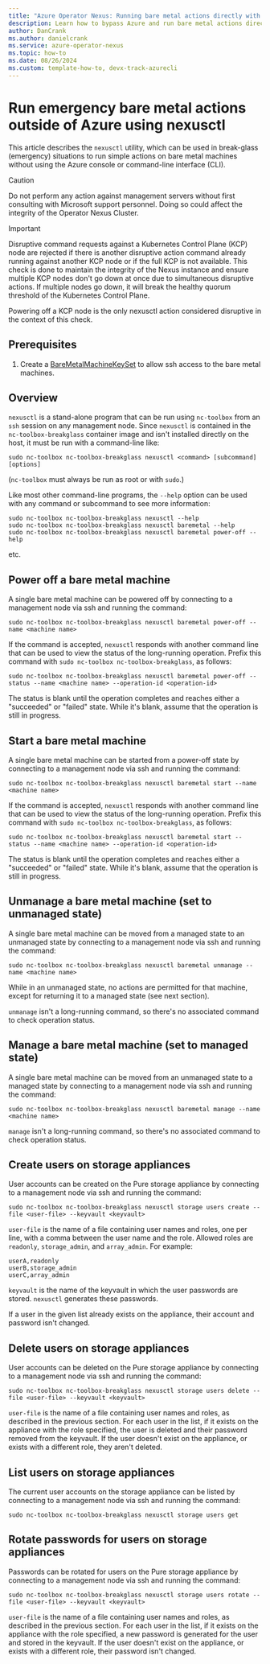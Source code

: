 ```yaml
---
title: "Azure Operator Nexus: Running bare metal actions directly with nexusctl"
description: Learn how to bypass Azure and run bare metal actions directly in an emergency using nexusctl.
author: DanCrank
ms.author: danielcrank
ms.service: azure-operator-nexus
ms.topic: how-to
ms.date: 08/26/2024
ms.custom: template-how-to, devx-track-azurecli
---
```


# Run emergency bare metal actions outside of Azure using nexusctl

This article describes the `nexusctl` utility, which can be used in break-glass (emergency) situations to
run simple actions on bare metal machines without using the Azure console or command-line interface (CLI).

> [!CAUTION]
> Do not perform any action against management servers without first consulting with Microsoft support personnel. Doing so could affect the integrity of the Operator Nexus Cluster.

> [!IMPORTANT]
> Disruptive command requests against a Kubernetes Control Plane (KCP) node are rejected if there is another disruptive action command already running against another KCP node or if the full KCP is not available. This check is done to maintain the integrity of the Nexus instance and ensure multiple KCP nodes don't go down at once due to simultaneous disruptive actions. If multiple nodes go down, it will break the healthy quorum threshold of the Kubernetes Control Plane.
>
> Powering off a KCP node is the only nexusctl action considered disruptive in the context of this check.

## Prerequisites

1. Create a [BareMetalMachineKeySet](./howto-baremetal-bmm-ssh.md) to allow ssh access to the bare metal machines.

## Overview

`nexusctl` is a stand-alone program that can be run using `nc-toolbox` from an `ssh` session on any management node. Since `nexusctl` is contained in the `nc-toolbox-breakglass` container image and isn't installed directly on the host, it must be run with a command-line like:

```
sudo nc-toolbox nc-toolbox-breakglass nexusctl <command> [subcommand] [options]
```

(`nc-toolbox` must always be run as root or with `sudo`.)

Like most other command-line programs, the `--help` option can be used with any command or subcommand to see more information:

```
sudo nc-toolbox nc-toolbox-breakglass nexusctl --help
sudo nc-toolbox nc-toolbox-breakglass nexusctl baremetal --help
sudo nc-toolbox nc-toolbox-breakglass nexusctl baremetal power-off --help
```

etc.

## Power off a bare metal machine

A single bare metal machine can be powered off by connecting to a management node via ssh and running the command:

```
sudo nc-toolbox nc-toolbox-breakglass nexusctl baremetal power-off --name <machine name>
```

If the command is accepted, `nexusctl` responds with another command line that can be used to view the status of the long-running operation. Prefix this command with `sudo nc-toolbox nc-toolbox-breakglass`, as follows:

```
sudo nc-toolbox nc-toolbox-breakglass nexusctl baremetal power-off --status --name <machine name> --operation-id <operation-id>
```

The status is blank until the operation completes and reaches either a "succeeded" or "failed" state. While it's blank, assume that the operation is still in progress.

## Start a bare metal machine

A single bare metal machine can be started from a power-off state by connecting to a management node via ssh and running the command:

```
sudo nc-toolbox nc-toolbox-breakglass nexusctl baremetal start --name <machine name>
```

If the command is accepted, `nexusctl` responds with another command line that can be used to view the status of the long-running operation. Prefix this command with `sudo nc-toolbox nc-toolbox-breakglass`, as follows:

```
sudo nc-toolbox nc-toolbox-breakglass nexusctl baremetal start --status --name <machine name> --operation-id <operation-id>
```

The status is blank until the operation completes and reaches either a "succeeded" or "failed" state. While it's blank, assume that the operation is still in progress.

## Unmanage a bare metal machine (set to unmanaged state)

A single bare metal machine can be moved from a managed state to an unmanaged state by connecting to a management node via ssh and running the command:

```
sudo nc-toolbox nc-toolbox-breakglass nexusctl baremetal unmanage --name <machine name>
```

While in an unmanaged state, no actions are permitted for that machine, except for returning it to a managed state (see next section).

`unmanage` isn't a long-running command, so there's no associated command to check operation status.

## Manage a bare metal machine (set to managed state)

A single bare metal machine can be moved from an unmanaged state to a managed state by connecting to a management node via ssh and running the command:

```
sudo nc-toolbox nc-toolbox-breakglass nexusctl baremetal manage --name <machine name>
```

`manage` isn't a long-running command, so there's no associated command to check operation status.

## Create users on storage appliances

User accounts can be created on the Pure storage appliance by connecting to a management node via ssh and running the command:

```
sudo nc-toolbox nc-toolbox-breakglass nexusctl storage users create --file <user-file> --keyvault <keyvault>
```

`user-file` is the name of a file containing user names and roles, one per line, with a comma between the user name and the role. Allowed roles are `readonly`, `storage_admin`, and `array_admin`. For example:

```
userA,readonly
userB,storage_admin
userC,array_admin
```

`keyvault` is the name of the keyvault in which the user passwords are stored. `nexusctl` generates these passwords.

If a user in the given list already exists on the appliance, their account and password isn't changed.

## Delete users on storage appliances

User accounts can be deleted on the Pure storage appliance by connecting to a management node via ssh and running the command:

```
sudo nc-toolbox nc-toolbox-breakglass nexusctl storage users delete --file <user-file> --keyvault <keyvault>
```

`user-file` is the name of a file containing user names and roles, as described in the previous section. For each user in the list, if it exists on the appliance with the role specified, the user is deleted and their password removed from the keyvault. If the user doesn't exist on the appliance, or exists with a different role, they aren't deleted.

## List users on storage appliances

The current user accounts on the storage appliance can be listed by connecting to a management node via ssh and running the command:

```
sudo nc-toolbox nc-toolbox-breakglass nexusctl storage users get
```

## Rotate passwords for users on storage appliances

Passwords can be rotated for users on the Pure storage appliance by connecting to a management node via ssh and running the command:

```
sudo nc-toolbox nc-toolbox-breakglass nexusctl storage users rotate --file <user-file> --keyvault <keyvault>
```

`user-file` is the name of a file containing user names and roles, as described in the previous section. For each user in the list, if it exists on the appliance with the role specified, a new password is generated for the user and stored in the keyvault. If the user doesn't exist on the appliance, or exists with a different role, their password isn't changed.
